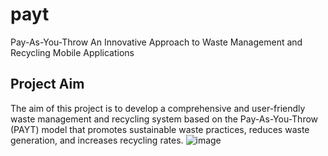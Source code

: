# payt

Pay-As-You-Throw An Innovative Approach to Waste Management and Recycling Mobile Applications


## Project Aim

The aim of this project is to develop a comprehensive and user-friendly waste management and recycling system based on the Pay-As-You-Throw (PAYT) model that promotes sustainable waste practices, reduces waste generation, and increases recycling rates.
![image](https://github.com/MuizKamarozaman/payt/assets/117072793/d40019fe-5b01-48e6-b2c9-7e3dff7e16b9)

